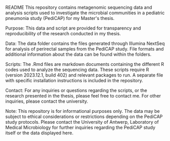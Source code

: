 README
This repository contains metagenomic sequencing data and analysis scripts used to investigate the microbial communities in a pediatric pneumonia study (PediCAP) for my Master's thesis.

Purpose:
This data and script are provided for transparency and reproducibility of the research conducted in my thesis.

Data:
The data folder contains the files generated through Illumina NextSeq for analysis of perirectal samples from the PediCAP study.
File formats and additional information about the data can be found within the folders.

Scripts:
The .Rmd files are markdown documents containing the different R codes used to analyze the sequencing data.
These scripts require R (version 2023.12.1, build 402) and relevant packages to run. A separate file with specific installation instructions is included in the repository.

Contact:
For any inquiries or questions regarding the scripts, or the research presented in the thesis, please feel free to contact me. For other inquiries, please contact the university.

Note:
This repository is for informational purposes only.
The data may be subject to ethical considerations or restrictions depending on the PediCAP study protocols. Please contact the University of Antwerp, Laboratory of Medical Microbiology for further inquiries regarding the PediCAP study itself or the data displayed here.
